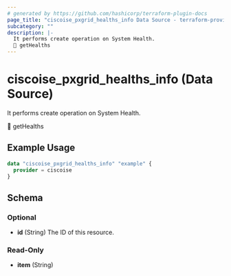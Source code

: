 ```yaml
---
# generated by https://github.com/hashicorp/terraform-plugin-docs
page_title: "ciscoise_pxgrid_healths_info Data Source - terraform-provider-ciscoise"
subcategory: ""
description: |-
  It performs create operation on System Health.
  🚧 getHealths
---
```


# ciscoise_pxgrid_healths_info (Data Source)

It performs create operation on System Health.

🚧 getHealths

## Example Usage

```terraform
data "ciscoise_pxgrid_healths_info" "example" {
  provider = ciscoise
}
```

<!-- schema generated by tfplugindocs -->
## Schema

### Optional

- **id** (String) The ID of this resource.

### Read-Only

- **item** (String)



